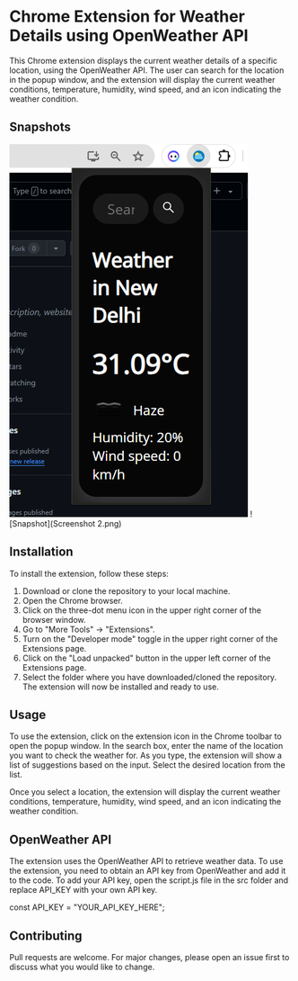 # Chrome Extension for Weather Details using OpenWeather API
This Chrome extension displays the current weather details of a specific location, using the OpenWeather API. The user can search for the location in the popup window, and the extension will display the current weather conditions, temperature, humidity, wind speed, and an icon indicating the weather condition.

## Snapshots
![Snapshot](Screenshot.png)
![Snapshot](Screenshot 2.png)

## Installation
To install the extension, follow these steps:

1. Download or clone the repository to your local machine.
2. Open the Chrome browser.
3. Click on the three-dot menu icon in the upper right corner of the browser window.
4. Go to "More Tools" -> "Extensions".
5. Turn on the "Developer mode" toggle in the upper right corner of the Extensions page.
6. Click on the "Load unpacked" button in the upper left corner of the Extensions page.
7. Select the folder where you have downloaded/cloned the repository.
The extension will now be installed and ready to use.

## Usage
To use the extension, click on the extension icon in the Chrome toolbar to open the popup window. In the search box, enter the name of the location you want to check the weather for. As you type, the extension will show a list of suggestions based on the input. Select the desired location from the list.

Once you select a location, the extension will display the current weather conditions, temperature, humidity, wind speed, and an icon indicating the weather condition.

## OpenWeather API
The extension uses the OpenWeather API to retrieve weather data. To use the extension, you need to obtain an API key from OpenWeather and add it to the code. To add your API key, open the script.js file in the src folder and replace API_KEY with your own API key.


const API_KEY = "YOUR_API_KEY_HERE";

## Contributing
Pull requests are welcome. For major changes, please open an issue first to discuss what you would like to change.